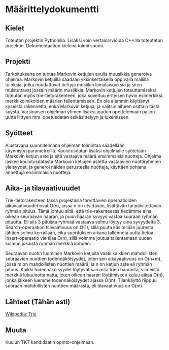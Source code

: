 # Määrittelydokumentti

## Kielet
Toteutan projektin Pythonilla. Lisäksi voin vertaisarvioida C++:lla toteutetun projektin. Dokumentaation kielenä toimii suomi.

## Projekti
Tarkoituksena on tuotaa Markovin ketjujen avulla muusikkia generoiva ohjelma. Markovin ketjuilla saadaan yksinkertaisella oppivalla mallilla tuloksia, jotka noudattavat tiettyjä musiikin lainalaisuuksia ja siten muistuttavat jossain määrin musiikkia. Markovin ketjujen toteuttamiseksi toteutan myös trie-tietorakenteen, joka soveltuu erityisen hyvin esimerkiksi. merkkikolmikoiden määrien tallentamiseen. En ole aiemmin käyttänyt kyseistä rakennetta, enkä Markovin ketjuja, ja valitsin aiheen osittain tästä syystä. Varsinaisen ohjelman ytimen lisäksi joudun opettelemaan paljon uutta liittyen mm. opetusdatan esikäsittelyyn ja lukemiseen.

## Syötteet
Alustavana suunnitelmana ohjelman toimintaa säädellään käynnistysparametreillä. Koulutusdatan lisäksi ohjelmalle syötetään Markovin ketjun aste ja sitä vastaava määrä ensimmäisiä nuotteja. Ohjelma laskee koulutusdatasta Markovin ketjujen astetta vastaavien nuottiryhmien yleisyydet, ja generoi näiden perusteella nuotteja, käyttäen pohjana annettuja ensimmäisiä nuotteja.

## Aika- ja tilavaativuudet
Trie-tietorakenteen tässä projektissa tarvittavien operaatioiden aikavaativuudet ovat O(n), jossa n on etsittävän, lisättävän tai päivitettävän ryhmän pituus. Tämä johtuu siitä, että trie-rakenteessa tiedämme aina oikean seuraavan haaran, ja puun haaran syvyys vastaa suoraan ryhmän pituutta. Eli siis 3 pituista ryhmää vastaava solmu löytyy aina syvyydeltä 3. Search-operaation tilavaativuus on O(1), sillä puuta käsitellään juuresta lähtien solmu kerrallaan, eika suorituksen aikana tallenneta uutta tietoa. Insert-operaatio vie tilaa O(n), sillä voimme joutua tallentamaan uuden solmun jokaista ryhmän merkkiä kohden.

Seuraavan nuotin luominen Markovin ketjulla vaatii kaikkien mahdollisten seuraavien nuottien todennäköisyydet, joten sen aikavaativuus on O(n+m), jossa m on mahdollisten nuottien määrä, ja n on ketjun aste eli ryhmän pituus. Kaikki todennäköisyydet löytyvät samasta trien haarasta, viimeistä merkkiä lukuunottamatta, joten oikean haaran löytämiseen kuluu aikaa O(n), jonka jälkeen luemme todennäköisyydet ajassa O(m). Tilankäyttö riippuu suoraan mahdollisten nuottien määrästä, eli tilavaativuus on O(m).

## Lähteet (Tähän asti)
[Wikipedia: Trie](https://en.wikipedia.org/wiki/Trie)

## Muuta
Kuulun TKT kandidaatin opinto-ohjelmaan.
